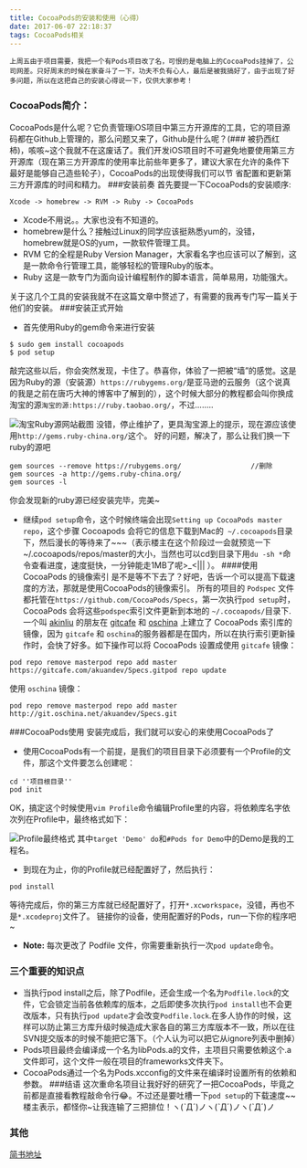 ```yaml
---
title: CocoaPods的安装和使用（心得）
date: 2017-06-07 22:18:37
tags: CocoaPods相关
---
```

`上周五由于项目需要，我把一个有Pods项目改了名，可恨的是电脑上的CocoaPods挂掉了，公司网差。只好周末的时候在家奋斗了一下，功夫不负有心人，最后是被我搞好了，由于出现了好多问题，所以在这把自己的安装心得说一下，仅供大家参考！`
### CocoaPods简介：
 CocoaPods是什么呢？它负责管理iOS项目中第三方开源库的工具，它的项目源码都在Github上管理的，那么问题又来了，Github是什么呢？(### 被扔西红柿)，咳咳~这个我就不在这废话了。我们开发iOS项目时不可避免地要使用第三方开源库（现在第三方开源库的使用率比前些年更多了，建议大家在允许的条件下  最好是能够自己造些轮子），CocoaPods的出现使得我们可以节           省配置和更新第三方开源库的时间和精力。
###安装前奏
首先要提一下CocoaPods的安装顺序:
```
Xcode -> homebrew -> RVM -> Ruby -> CocoaPods
```
- Xcode不用说。。大家也没有不知道的。
- homebrew是什么？接触过Linux的同学应该挺熟悉yum的，没错，homebrew就是OS的yum，一款软件管理工具。
- RVM  它的全程是Ruby Version Manager，大家看名字也应该可以了解到，这是一款命令行管理工具，能够轻松的管理Ruby的版本。
- Ruby 这是一款专门为面向设计编程制作的脚本语言，简单易用，功能强大。

关于这几个工具的安装我就不在这篇文章中赘述了，有需要的我再专门写一篇关于他们的安装。
###安装正式开始
- 首先使用Ruby的gem命令来进行安装
```
$ sudo gem install cocoapods
$ pod setup
```
敲完这些以后，你会突然发现，卡住了。恭喜你，体验了一把被“墙”的感觉。这是因为Ruby的源（安装源）`https://rubygems.org/`是亚马逊的云服务（这个说真的我是之前在唐巧大神的博客中了解到的），这个时候大部分的教程都会叫你换成淘宝的源`淘宝的源:https://ruby.taobao.org/`，不过........

![淘宝Ruby源网站截图](http://upload-images.jianshu.io/upload_images/2540460-310176d63557b3a5.png?imageMogr2/auto-orient/strip%7CimageView2/2/w/1240)
没错，停止维护了，更具淘宝源上的提示，现在源应该使用`http://gems.ruby-china.org/`这个。
好的问题，解决了，那么让我们换一下ruby的源吧
```
gem sources --remove https://rubygems.org/                 //删除
gem sources -a http://gems.ruby-china.org/
gem sources -l
```
你会发现新的ruby源已经安装完毕，完美~
- 继续`pod setup`命令，这个时候终端会出现`Setting up CocoaPods master repo`，这个步骤 Cocoapods 会将它的信息下载到Mac的` ~/.cocoapods`目录下，然后漫长的等待来了~~~（表示楼主在这个阶段过一会就预览一下~/.cocoapods/repos/master的大小，当然也可以cd到目录下用`du -sh *`命令查看进度，速度挺快，一分钟能走1MB了呢>_<||| ）。
####使用 CocoaPods 的镜像索引
是不是等不下去了？好吧，告诉一个可以提高下载速度的方法，那就是使用CocoaPods的镜像索引。
所有的项目的 `Podspec` 文件都托管在`https://github.com/CocoaPods/Specs`，第一次执行`pod setup`时，CocoaPods 会将这些`podspec`索引文件更新到本地的 `~/.cocoapods/`目录下.
一个叫 [akinliu](http://akinliu.github.io/2014/05/03/cocoapods-specs-/) 的朋友在 [gitcafe](http://gitcafe.com/) 和 [oschina](http://www.oschina.net/) 上建立了 CocoaPods 索引库的镜像，因为 `gitcafe` 和 `oschina`的服务器都是在国内，所以在执行索引更新操作时，会快了好多。如下操作可以将 CocoaPods 设置成使用 `gitcafe` 镜像：
```
pod repo remove masterpod repo add master https://gitcafe.com/akuandev/Specs.gitpod repo update
```
使用 `oschina` 镜像：
```
pod repo remove masterpod repo add master http://git.oschina.net/akuandev/Specs.git
```
###CocoaPods使用
安装完成后，我们就可以安心的来使用CocoaPods了
- 使用CocoaPods有一个前提，是我们的项目目录下必须要有一个Profile的文件，那这个文件要怎么创建呢：
```
cd ''项目根目录''
pod init
```
OK，搞定这个时候使用`vim Profile`命令编辑Profile里的内容，将依赖库名字依次列在Profile中，最终格式如下：

![Profile最终格式](http://upload-images.jianshu.io/upload_images/2540460-310a76a5f23350b7.png?imageMogr2/auto-orient/strip%7CimageView2/2/w/1240)
其中`target 'Demo' do`和`#Pods for Demo`中的Demo是我的工程名。
- 到现在为止，你的Profile就已经配置好了，然后执行：
```
pod install
```
等待完成后，你的第三方库就已经配置好了，打开`*.xcworkspace`，没错，再也不是`*.xcodeproj`文件了。
链接你的设备，使用配置好的Pods，run一下你的程序吧~
- **Note:**  每次更改了 Podfile 文件，你需要重新执行一次`pod update`命令。

### 三个重要的知识点
- 当执行pod install之后，除了Podfile，还会生成一个名为`Podfile.lock`的文件，它会锁定当前各依赖库的版本，之后即使多次执行`pod install`也不会更改版本，只有执行`pod update`才会改变`Podfile.lock`.在多人协作的时候，这样可以防止第三方库升级时候造成大家各自的第三方库版本不一致，所以在往SVN提交版本的时候不能把它落下。（个人认为可以把它从ignore列表中删掉）
- Pods项目最终会编译成一个名为libPods.a的文件，主项目只需要依赖这个.a文件即可，这个文件一般在项目的frameworks文件夹下。
- CocoaPods通过一个名为Pods.xcconfig的文件来在编译时设置所有的依赖和参数。
###结语
这次重命名项目让我好好的研究了一把CocoaPods，毕竟之前都是直接看教程敲命令行😂。不过还是要吐槽一下`pod setup`的下载速度~~楼主表示，都怪你~让我连输了三把排位！ヽ(ˋДˊ)ノヽ(ˋДˊ)ノヽ(ˋДˊ)ノ

### 其他
[简书地址](https://www.jianshu.com/p/859bda28bd4c)